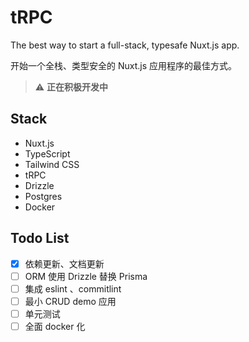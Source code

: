 # tRPC

The best way to start a full-stack, typesafe Nuxt.js app.

开始一个全栈、类型安全的 Nuxt.js 应用程序的最佳方式。

> ⚠️ **正在积极开发中**

## Stack

- Nuxt.js
- TypeScript
- Tailwind CSS
- tRPC
- Drizzle
- Postgres
- Docker

## Todo List

- [x] 依赖更新、文档更新
- [ ] ORM 使用 Drizzle 替换 Prisma
- [ ] 集成 eslint 、commitlint
- [ ] 最小 CRUD demo 应用
- [ ] 单元测试
- [ ] 全面 docker 化
